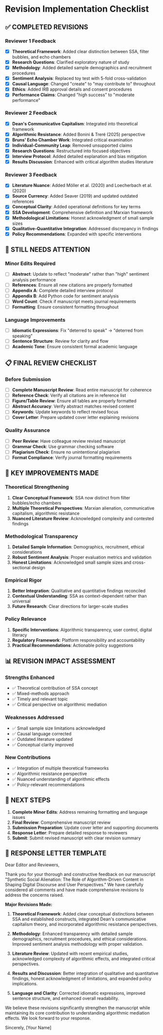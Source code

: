 # Revision Implementation Checklist

## ✅ COMPLETED REVISIONS

### Reviewer 1 Feedback
- [x] **Theoretical Framework**: Added clear distinction between SSA, filter bubbles, and echo chambers
- [x] **Research Questions**: Clarified exploratory nature of study
- [x] **Methodology**: Added detailed sample demographics and recruitment procedures
- [x] **Sentiment Analysis**: Replaced toy test with 5-fold cross-validation
- [x] **Causal Language**: Changed "create" to "may contribute to" throughout
- [x] **Ethics**: Added IRB approval details and consent procedures
- [x] **Performance Claims**: Changed "high success" to "moderate performance"

### Reviewer 2 Feedback
- [x] **Dean's Communicative Capitalism**: Integrated into theoretical framework
- [x] **Algorithmic Resistance**: Added Bonini & Treré (2025) perspective
- [x] **Bruns' Echo Chamber Work**: Integrated critical examination
- [x] **Individual-Community Leap**: Removed unsupported claims
- [x] **Research Questions**: Restructured into focused objectives
- [x] **Interview Protocol**: Added detailed explanation and bias mitigation
- [x] **Results Discussion**: Enhanced with critical algorithm studies literature

### Reviewer 3 Feedback
- [x] **Literature Nuance**: Added Möller et al. (2020) and Loecherbach et al. (2020)
- [x] **Source Currency**: Added Seaver (2019) and updated outdated references
- [x] **Conceptual Clarity**: Added operational definitions for key terms
- [x] **SSA Development**: Comprehensive definition and Marxian framework
- [x] **Methodological Limitations**: Honest acknowledgment of small sample sizes
- [x] **Qualitative-Quantitative Integration**: Addressed discrepancy in findings
- [x] **Policy Recommendations**: Expanded with specific interventions

## 🔄 STILL NEEDS ATTENTION

### Minor Edits Required
- [ ] **Abstract**: Update to reflect "moderate" rather than "high" sentiment analysis performance
- [ ] **References**: Ensure all new citations are properly formatted
- [ ] **Appendix A**: Complete detailed interview protocol
- [ ] **Appendix B**: Add Python code for sentiment analysis
- [ ] **Word Count**: Check if manuscript meets journal requirements
- [ ] **Formatting**: Ensure consistent formatting throughout

### Language Improvements
- [ ] **Idiomatic Expressions**: Fix "deterred to speak" → "deterred from speaking"
- [ ] **Sentence Structure**: Review for clarity and flow
- [ ] **Academic Tone**: Ensure consistent formal academic language

## 📋 FINAL REVIEW CHECKLIST

### Before Submission
- [ ] **Complete Manuscript Review**: Read entire manuscript for coherence
- [ ] **Reference Check**: Verify all citations are in reference list
- [ ] **Figure/Table Review**: Ensure all tables are properly formatted
- [ ] **Abstract Accuracy**: Verify abstract matches revised content
- [ ] **Keywords**: Update keywords to reflect revised focus
- [ ] **Cover Letter**: Prepare updated cover letter explaining revisions

### Quality Assurance
- [ ] **Peer Review**: Have colleague review revised manuscript
- [ ] **Grammar Check**: Use grammar checking software
- [ ] **Plagiarism Check**: Ensure no unintentional plagiarism
- [ ] **Format Compliance**: Verify journal formatting requirements

## 🎯 KEY IMPROVEMENTS MADE

### Theoretical Strengthening
1. **Clear Conceptual Framework**: SSA now distinct from filter bubbles/echo chambers
2. **Multiple Theoretical Perspectives**: Marxian alienation, communicative capitalism, algorithmic resistance
3. **Nuanced Literature Review**: Acknowledged complexity and contested findings

### Methodological Transparency
1. **Detailed Sample Information**: Demographics, recruitment, ethical considerations
2. **Robust Sentiment Analysis**: Proper evaluation metrics and validation
3. **Honest Limitations**: Acknowledged small sample sizes and cross-sectional design

### Empirical Rigor
1. **Better Integration**: Qualitative and quantitative findings reconciled
2. **Contextual Understanding**: SSA as context-dependent rather than universal
3. **Future Research**: Clear directions for larger-scale studies

### Policy Relevance
1. **Specific Interventions**: Algorithmic transparency, user control, digital literacy
2. **Regulatory Framework**: Platform responsibility and accountability
3. **Practical Recommendations**: Actionable policy suggestions

## 📊 REVISION IMPACT ASSESSMENT

### Strengths Enhanced
- ✅ Theoretical contribution of SSA concept
- ✅ Mixed-methods approach
- ✅ Timely and relevant topic
- ✅ Critical perspective on algorithmic mediation

### Weaknesses Addressed
- ✅ Small sample size limitations acknowledged
- ✅ Causal language corrected
- ✅ Outdated literature updated
- ✅ Conceptual clarity improved

### New Contributions
- ✅ Integration of multiple theoretical frameworks
- ✅ Algorithmic resistance perspective
- ✅ Nuanced understanding of algorithmic effects
- ✅ Policy-relevant recommendations

## 🚀 NEXT STEPS

1. **Complete Minor Edits**: Address remaining formatting and language issues
2. **Final Review**: Comprehensive manuscript review
3. **Submission Preparation**: Update cover letter and supporting documents
4. **Response Letter**: Prepare detailed response to reviewers
5. **Submit**: Submit revised manuscript with clear revision summary

## 📝 RESPONSE LETTER TEMPLATE

Dear Editor and Reviewers,

Thank you for your thorough and constructive feedback on our manuscript "Synthetic Social Alienation: The Role of Algorithm-Driven Content in Shaping Digital Discourse and User Perspectives." We have carefully considered all comments and have made comprehensive revisions to address the concerns raised.

**Major Revisions Made:**

1. **Theoretical Framework**: Added clear conceptual distinctions between SSA and established constructs, integrated Dean's communicative capitalism theory, and incorporated algorithmic resistance perspectives.

2. **Methodology**: Enhanced transparency with detailed sample demographics, recruitment procedures, and ethical considerations. Improved sentiment analysis methodology with proper validation.

3. **Literature Review**: Updated with recent empirical studies, acknowledged complexity of algorithmic effects, and integrated critical perspectives.

4. **Results and Discussion**: Better integration of qualitative and quantitative findings, honest acknowledgment of limitations, and expanded policy implications.

5. **Language and Clarity**: Corrected idiomatic expressions, improved sentence structure, and enhanced overall readability.

We believe these revisions significantly strengthen the manuscript while maintaining its core contribution to understanding algorithmic mediation effects. We look forward to your response.

Sincerely,
[Your Name] 